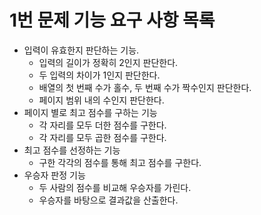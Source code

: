 # 1번 문제 기능 요구 사항 목록
- 입력이 유효한지 판단하는 기능. 
  - 입력의 길이가 정확히 2인지 판단한다.
  - 두 입력의 차이가 1인지 판단한다.
  - 배열의 첫 번째 수가 홀수, 두 번째 수가 짝수인지 판단한다.
  - 페이지 범위 내의 수인지 판단한다.
- 페이지 별로 최고 점수를 구하는 기능
  - 각 자리를 모두 더한 점수를 구한다.
  - 각 자리를 모두 곱한 점수를 구한다.
- 최고 점수를 선정하는 기능
  - 구한 각각의 점수를 통해 최고 점수를 구한다.
- 우승자 판정 기능
  - 두 사람의 점수를 비교해 우승자를 가린다.
  - 우승자를 바탕으로 결과값을 산출한다.
